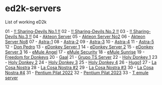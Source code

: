 # ed2k-servers

List of working eD2k

01 - [!! Sharing-Devils No.1 !!](ed2k://|server|193.233.203.107|4232|/)
02 - [!! Sharing-Devils No.2 !!](ed2k://|server|37.221.65.235|4232|/)
03 - [!! Sharing-Devils No.3 !!](ed2k://|server|37.221.65.107|4232|/)
04 - [Akteon Server](ed2k://|server|185.25.48.89|18357|/)
05 - [Akteon Server No2](ed2k://|server|176.125.231.98|18357|/)
06 - [Akteon Server No8](ed2k://|server|147.78.0.252|18357|/)
07 - [Astra-1](ed2k://|server|45.9.249.207|43333|/)
08 - [Astra-2](ed2k://|server|95.217.134.86|22888|/)
09 - [Astra-3](ed2k://|server|213.252.245.239|43333|/)
10 - [Astra-4](ed2k://|server|145.14.131.254|43333|/)
11 - [Astra-5](ed2k://|server|213.252.245.239|33333|/)
12 - [Don Pedro](ed2k://|server|185.123.101.79|42830|/)
13 - [eDonkey Server 1](ed2k://|server|91.148.135.254|9197|/)
14 - [eDonkey Server 2](ed2k://|server|31.40.212.254|9197|/)
15 - [eDonkey Server 3](ed2k://|server|147.78.2.254|9197|/)
16 - [eMule Angel](ed2k://|server|103.75.116.41|48617|/)
17 - [eMule Security](ed2k://|server|5.45.85.226|6584|/)
18 - [eMule Sunrise](ed2k://|server|176.123.5.89|4725|/)
19 - [Freedom for Donkeys](ed2k://|server|185.255.123.22|37980|/)
20 - [Gaal](ed2k://|server|185.237.185.226|31031|/)
21 - [Grupo TS Server](ed2k://|server|145.239.2.134|4661|/)
22 - [Holy Donkey 1](ed2k://|server|37.143.128.252|47111|/)
23 - [Holy Donkey 2](ed2k://|server|185.186.77.252|47111|/)
24 - [Holy Donkey 3](ed2k://|server|91.148.135.252|47111|/)
25 - [Holy Donkey 4](ed2k://|server|185.47.254.252|47111|/)
26 - [Hugo1](ed2k://|server|85.127.183.23|4321|/)
27 - [La Cosa Nostra](ed2k://|server|213.183.56.132|6969|/)
28 - [La Cosa Nostra #2](ed2k://|server|95.216.88.147|4242|/)
29 - [La Cosa Nostra #3](ed2k://|server|95.216.88.147|8888|/)
30 - [La Cosa Nostra #4](ed2k://|server|95.216.88.147|4174|/)
31 - [Pentium Pilat 2022](ed2k://|server|103.97.203.251|42011|/)
32 - [Pentium Pilat 2023](ed2k://|server|223.165.4.251|42011|/)
33 - [T emule server](ed2k://|server|176.33.142.139|4232|/)
